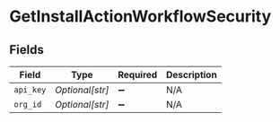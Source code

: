 # GetInstallActionWorkflowSecurity


## Fields

| Field              | Type               | Required           | Description        |
| ------------------ | ------------------ | ------------------ | ------------------ |
| `api_key`          | *Optional[str]*    | :heavy_minus_sign: | N/A                |
| `org_id`           | *Optional[str]*    | :heavy_minus_sign: | N/A                |